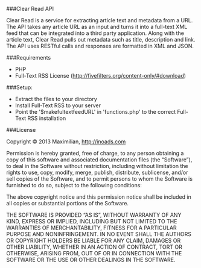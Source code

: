 ###Clear Read API

Clear Read is a service for extracting article text and metadata from a URL. The API takes any article URL as an input and turns it into a full-text XML feed that can be integrated into a third party application. Along with the article text, Clear Read pulls out metadata such as title, description and link. The API uses RESTful calls and responses are formatted in XML and JSON.

###Requirements

- PHP
- Full-Text RSS License (http://fivefilters.org/content-only/#download)

###Setup:

- Extract the files to your directory
- Install Full-Text RSS to your server
- Point the '$makefultextfeedURL' in 'functions.php' to the correct Full-Text RSS installation

###License

Copyright © 2013 Maximilian, http://inoads.com

Permission is hereby granted, free of charge, to any person obtaining a copy of this software and associated documentation files (the “Software”), to deal in the Software without restriction, including without limitation the rights to use, copy, modify, merge, publish, distribute, sublicense, and/or sell copies of the Software, and to permit persons to whom the Software is furnished to do so, subject to the following conditions:

The above copyright notice and this permission notice shall be included in all copies or substantial portions of the Software.

THE SOFTWARE IS PROVIDED “AS IS”, WITHOUT WARRANTY OF ANY KIND, EXPRESS OR IMPLIED, INCLUDING BUT NOT LIMITED TO THE WARRANTIES OF MERCHANTABILITY, FITNESS FOR A PARTICULAR PURPOSE AND NONINFRINGEMENT. IN NO EVENT SHALL THE AUTHORS OR COPYRIGHT HOLDERS BE LIABLE FOR ANY CLAIM, DAMAGES OR OTHER LIABILITY, WHETHER IN AN ACTION OF CONTRACT, TORT OR OTHERWISE, ARISING FROM, OUT OF OR IN CONNECTION WITH THE SOFTWARE OR THE USE OR OTHER DEALINGS IN THE SOFTWARE.